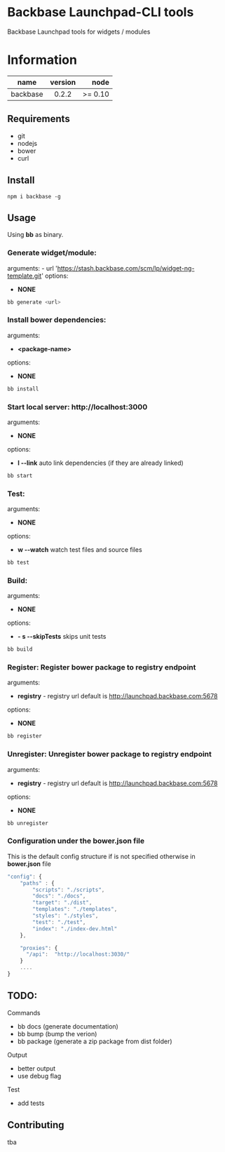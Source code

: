 # Backbase Launchpad-CLI tools

Backbase Launchpad tools for widgets / modules 

# Information
| name                  | version       | node      |
| ----------------------|:-------------:| ----------:|
| backbase              | 0.2.2         | >= 0.10    |


## Requirements
- git
- nodejs
- bower
- curl

## Install

```
npm i backbase -g 
```

## Usage

Using **bb** as binary.


### Generate widget/module:

arguments:
    - url 'https://stash.backbase.com/scm/lp/widget-ng-template.git'
options:
- **NONE**

```bash
bb generate <url>
```

### Install bower dependencies:
arguments:

- **&lt;package-name&gt;**

options:

- **NONE**

```bash
bb install
```


### Start local server: http://localhost:3000

arguments:

- **NONE**

options:

- **l --link** auto link dependencies (if they are already linked)
    

```bash
bb start
```

### Test: 
arguments:

- **NONE**

options:
- **w --watch** watch test files and source files

```bash
bb test
```


### Build: 

arguments:
    
- **NONE**

options:

- **- s --skipTests** skips unit tests

```bash
bb build
```


### Register: Register bower package to registry endpoint

arguments:

- **registry** - registry url default is http://launchpad.backbase.com:5678

options:
- **NONE**

```bash
bb register
```

### Unregister: Unregister bower package to registry endpoint
arguments:

- **registry** - registry url default is http://launchpad.backbase.com:5678

options:

- **NONE**

```bash
bb unregister
```

### Configuration under the bower.json file

This is the default config structure if is not specified otherwise in **bower.json** file


```javascript
"config": {
    "paths" : {
        "scripts": "./scripts",
        "docs": "./docs",
        "target": "./dist",
        "templates": "./templates",
        "styles": "./styles",
        "test": "./test",
        "index": "./index-dev.html"
    },

    "proxies": {
      "/api":  "http://localhost:3030/"
    }
    ....    
}
```


## TODO:


Commands
- bb docs (generate documentation)
- bb bump (bump the verion)
- bb package (generate a zip package from dist folder)

Output
- better output
- use debug flag

Test
- add tests


## Contributing
 tba
